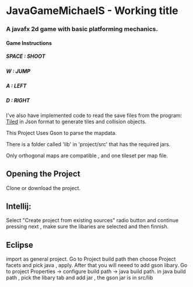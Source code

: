 # JavaGameMichaelS - Working title

### A javafx 2d game with basic platforming mechanics.

#### **Game Instructions**

##### **SPACE : SHOOT**

##### **W :   JUMP**

##### **A :   LEFT**

##### **D :   RIGHT**

I've also have implemented code to read the save files from the program:  
[Tiled](http://www.mapeditor.org/ "Tiled Map Editor")
in Json format to generate tiles and collision objects.

This Project Uses Gson to parse the mapdata.

There is a folder called 'lib' in 'project/src' that has the required jars.

Only orthogonal maps are compatible , and one tileset per map file.

## **Opening the Project**

Clone or download the project.

## Intellij:

Select "Create project from existing sources" radio button and continue pressing next , make sure the libaries are selected and then finnish.

## Eclipse
import as general project.
Go to Project build path then choose Project facets and pick java , apply.
After that you will neeed to add gson libary.
Go to project Properties -> configure build path -> java build path.
in java build path , pick the libary tab and add jar , the gson jar is in src/lib

